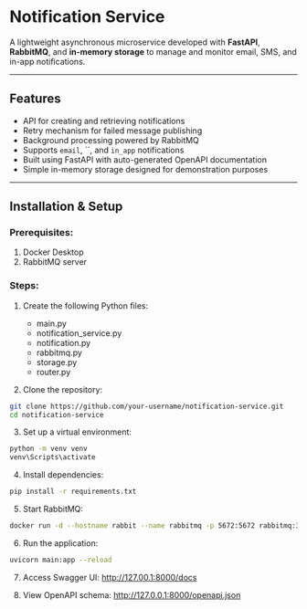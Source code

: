 # Notification Service

A lightweight asynchronous microservice developed with **FastAPI**, **RabbitMQ**, and **in-memory storage** to manage and monitor email, SMS, and in-app notifications.

---

## Features

- API for creating and retrieving notifications
- Retry mechanism for failed message publishing
- Background processing powered by RabbitMQ
- Supports `email`, ``, and `in_app` notifications
- Built using FastAPI with auto-generated OpenAPI documentation
- Simple in-memory storage designed for demonstration purposes

---

## Installation & Setup

### Prerequisites:
1. Docker Desktop
2. RabbitMQ server

### Steps:

1. Create the following Python files:
   - main.py
   - notification_service.py
   - notification.py
   - rabbitmq.py
   - storage.py
   - router.py

2. Clone the repository:
```bash
git clone https://github.com/your-username/notification-service.git
cd notification-service
```

3. Set up a virtual environment:
```bash
python -m venv venv
venv\Scripts\activate
```

4. Install dependencies:
```bash
pip install -r requirements.txt
```

5. Start RabbitMQ:
```bash
docker run -d --hostname rabbit --name rabbitmq -p 5672:5672 rabbitmq:3
```

6. Run the application:
```bash
uvicorn main:app --reload
```

7. Access Swagger UI:
http://127.00.1:8000/docs

8. View OpenAPI schema:
http://127.0.0.1:8000/openapi.json
